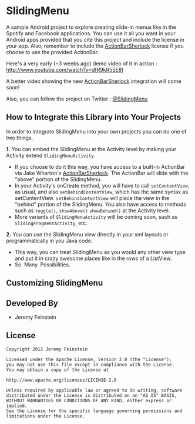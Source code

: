 SlidingMenu
===========

A sample Android project to explore creating slide-in menus like in the Spotify and Facebook applications. 
You can use it all you want in your Android apps provided that you cite this project and include the 
license in your app. Also, remember to include the [ActionBarSherlock][2] license if you choose to use the
provided ActionBar.

Here's a very early (~3 weeks ago) demo video of it in action :  http://www.youtube.com/watch?v=dfR9kR55E8I

A better video showing the new [ActionBarSherlock][2] integration will come soon!

Also, you can follow the project on Twitter : [@SlidingMenu][1]

How to Integrate this Library into Your Projects
------------------------------------------------
In order to integrate SlidingMenu into your own projects you can do one of two things.

__1.__      You can embed the SlidingMenu at the Activity level by making your Activity extend `SlidingMenuActivity`.
* If you choose to do it this way, you have access to a built-in ActionBar via Jake Wharton's [ActionBarSherlock][2].
The ActionBar will slide with the "above" portion of the SlidingMenu.
* In your Activity's onCreate method, you will have to call `setContentView`, as usual, and also 
`setBehindContentView`, which has the same syntax as setContentView. `setBehindContentView` will place 
the view in the "behind" portion of the SlidingMenu. You also have access to methods such as `toggle()`,
`showAbove()` `showBehind()` at the Activity level. 
* More variants of `SlidingMenuActivity` will be coming soon, such as `SlidingFragmentActivity`, etc.

__2.__      You can use the SlidingMenu view directly in your xml layouts or programmatically in you Java code.
* This way, you can treat SlidingMenu as you would any other view type and put it in crazy awesome places like in the
rows of a ListView.
* So. Many. Possibilities.

Customizing SlidingMenu
-----------------------

Developed By
------------
* Jeremy Feinstein

License
-------

    Copyright 2012 Jeremy Feinstein
    
    Licensed under the Apache License, Version 2.0 (the "License");
    you may not use this file except in compliance with the License.
    You may obtain a copy of the License at
    
    http://www.apache.org/licenses/LICENSE-2.0
    
    Unless required by applicable law or agreed to in writing, software
    distributed under the License is distributed on an "AS IS" BASIS,
    WITHOUT WARRANTIES OR CONDITIONS OF ANY KIND, either express or implied.
    See the License for the specific language governing permissions and
    limitations under the License.
    
[1]: http://twitter.com/slidingmenu
[2]: http://actionbarsherlock.com/

